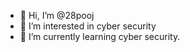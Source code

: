 - 👋 Hi, I’m @28pooj
- 👀 I’m interested in cyber security
- 🌱 I’m currently learning cyber security.
